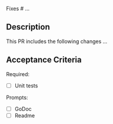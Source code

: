 Fixes # ...

## Description

This PR includes the following changes ...

## Acceptance Criteria

Required: 
 - [ ] Unit tests
 
Prompts:
 - [ ] GoDoc
 - [ ] Readme
